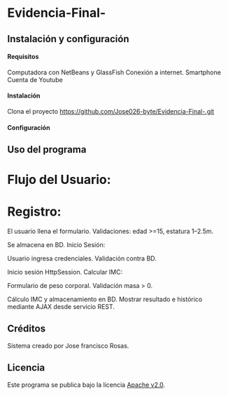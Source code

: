 # Evidencia-Final-
## Instalación y configuración
#### Requisitos
Computadora con NetBeans y GlassFish 
Conexión a internet. 
Smartphone  
Cuenta de Youtube
#### Instalación
Clona el proyecto
https://github.com/Jose026-byte/Evidencia-Final-.git
    

#### Configuración

## Uso del programa
# Flujo del Usuario:
# Registro:
El usuario llena el formulario.
Validaciones: edad >=15, estatura 1–2.5m.

Se almacena en BD.
Inicio Sesión:

Usuario ingresa credenciales.
Validación contra BD.

Inicio sesión HttpSession.
Calcular IMC:

Formulario de peso corporal.
Validación masa > 0.

Cálculo IMC y almacenamiento en BD.
Mostrar resultado e histórico mediante AJAX desde servicio REST.

## Créditos
Sistema creado por Jose francisco Rosas.
## Licencia
Este programa se publica bajo la licencia [Apache v2.0](https://www.apache.org/licenses/LICENSE-2.0).
